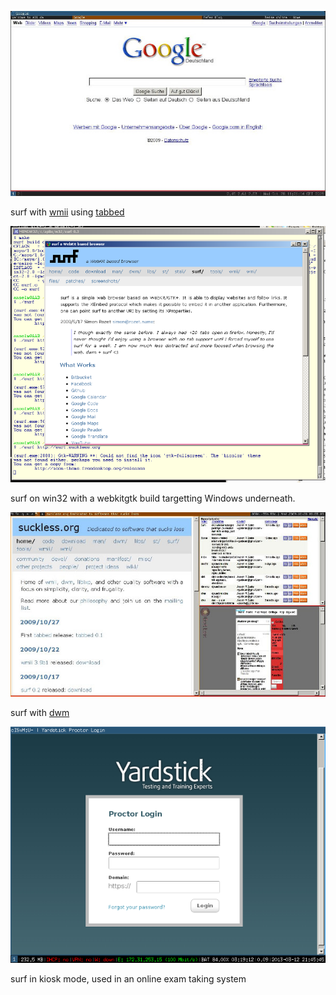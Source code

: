 [![Screenshot](surf+tabbed-20091028-thumb.jpg)](surf+tabbed-20091028.jpg)

surf with [wmii](//dl.suckless.org/wmii/) using [tabbed](//tools.suckless.org/tabbed)

[![Screenshot](20100423_surf_win-thumb.png)](20100423_surf_win.png)

surf on win32 with a webkitgtk build targetting Windows underneath.

[![Screenshot](surf-20091028-thumb.jpg)](surf-20091028.jpg)

surf with [dwm](//dwm.suckless.org)

[![Screenshot](surf-kiosk-20130312-thumb.png)](surf-kiosk-20130312.png)

surf in kiosk mode, used in an online exam taking system
